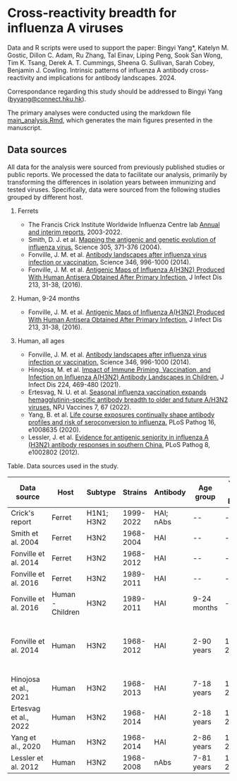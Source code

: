 # Cross-reactivity breadth for influenza A viruses

Data and R scripts were used to support the paper: 
Bingyi Yang*, Katelyn M. Gostic, Dillon C. Adam, Ru Zhang, Tal Einav, Liping Peng, Sook San Wong, Tim K. Tsang, Derek A. T. Cummings, Sheena G. Sullivan, Sarah Cobey, Benjamin J. Cowling. Intrinsic patterns of influenza A antibody cross-reactivity and implications for antibody landscapes. 2024.

Correspondance regarding this study should be addressed to Bingyi Yang (byyang@connect.hku.hk).

The primary analyses were conducted using the markdown file [main_analysis.Rmd](https://github.com/byyangyby/influenza_A_cross-reactivity/blob/main/main_analysis.Rmd), which generates the main figures presented in the manuscript.

## Data sources
All data for the analysis were sourced from previously published studies or public reports. We processed the data to facilitate our analysis, primarily by transforming the differences in isolation years between immunizing and tested viruses. Specifically, data were sourced from the following studies grouped by different host.
1. Ferrets
   - The Francis Crick Institute Worldwide Influenza Centre lab [Annual and interim reports](https://www.crick.ac.uk/research/platforms-and-facilities/worldwide-influenza-centre/annual-and-interim-reports), 2003-2022.
   - Smith, D. J. et al. [Mapping the antigenic and genetic evolution of influenza virus.](https://www.science.org/doi/10.1126/science.1097211) Science 305, 371-376 (2004).
   - Fonville, J. M. et al. [Antibody landscapes after influenza virus infection or vaccination.](https://www.science.org/doi/10.1126/science.1256427) Science 346, 996-1000 (2014).
   - Fonville, J. M. et al. [Antigenic Maps of Influenza A(H3N2) Produced With Human Antisera Obtained After Primary Infection.](https://academic.oup.com/jid/article/213/1/31/2459222) J Infect Dis 213, 31-38, (2016).

2. Human, 9-24 months
   - Fonville, J. M. et al. [Antigenic Maps of Influenza A(H3N2) Produced With Human Antisera Obtained After Primary Infection.](https://academic.oup.com/jid/article/213/1/31/2459222) J Infect Dis 213, 31-38, (2016).

3. Human, all ages
   - Fonville, J. M. et al. [Antibody landscapes after influenza virus infection or vaccination.](https://www.science.org/doi/10.1126/science.1256427) Science 346, 996-1000 (2014).
   - Hinojosa, M. et al. [Impact of Immune Priming, Vaccination, and Infection on Influenza A(H3N2) Antibody Landscapes in Children.](https://academic.oup.com/jid/article/224/3/469/5934948) J Infect Dis 224, 469-480 (2021).
   - Ertesvag, N. U. et al. [Seasonal influenza vaccination expands hemagglutinin-specific antibody breadth to older and future A/H3N2 viruses.](https://www.nature.com/articles/s41541-022-00490-0) NPJ Vaccines 7, 67 (2022).
   - Yang, B. et al. [Life course exposures continually shape antibody profiles and risk of seroconversion to influenza.](https://journals.plos.org/plospathogens/article?id=10.1371/journal.ppat.1008635) PLoS Pathog 16, e1008635 (2020).
   - Lessler, J. et al. [Evidence for antigenic seniority in influenza A (H3N2) antibody responses in southern China.](https://journals.plos.org/plospathogens/article?id=10.1371/journal.ppat.1002802) PLoS Pathog 8, e1002802 (2012).

Table. Data sources used in the study.

| Data source          | Host             | Subtype                           | Strains   | Antibody  | Age group    | Year of Birth | Sample size | Year of sampling                                                 | Antisera type           | Exposure                          |
|---------|------|------|------|------|------|------|------|------|------|------|
| Crick's report       | Ferret           | H1N1; H3N2                        | 1999-2022 | HAI; nAbs | \--          | \--           | \--         | \--                                                              | Primary                 | Infection                          |    
| Smith et al. 2004    | Ferret           | H3N2                              | 1968-2004 | HAI       | \--          | \--           | \--         | \--                                                              | Primary                 | Infection                          |
| Fonville et al. 2014 | Ferret           | H3N2                              | 1968-2012 | HAI       | \--          | \--           | \--         | \--                                                              | Primary                 | Infection                          |
| Fonville et al. 2016 | Ferret           | H3N2                              | 1989-2011 | HAI       | \--          | \--           | \--         | \--                                                              | Primary                 | Infection                          |
| Fonville et al. 2016 | Human - Children | H3N2                              | 1989-2011 | HAI       | 9-24 months  | \--           | 5           | 1995, 2000, 2004                                                 | Likely primary          | PCR-confirmed H3N2 infections      |                                              
| Fonville et al. 2014 | Human            | H3N2                              | 1968-2012 | HAI       | 2-90 years   | 1917-2005     | 69          | 2007, 2008, 2009, 2010, 2011, 2012                               | Secondary               | Infected/vaccinated                |
| Hinojosa et al., 2021| Human            | H3N2                              | 1968-2013 | HAI       | 7-18 years   | 1998-2009     | 72          | 2016                                                             | Secondary               | Vaccinated                         |
| Ertesvag et al., 2022| Human            | H3N2                              | 1968-2014 | HAI       | 2-18 years   | 1995-2011     | 42          | 2013, 2014                                                       | Secondary               | Vaccinated                         |
| Yang et al., 2020    | Human            | H3N2                              | 1968-2014 | HAI       | 2-86 years   | 1924-2008     | 777         | 2010, 2014                                                       | Secondary               | Not available                      |                   
| Lessler et al. 2012  | Human            | H3N2                              | 1968-2008 | nAbs      | 7-81 years   | 1928-2002     | 191         | 2009                                                             | Secondary               | Not available                      |                    
